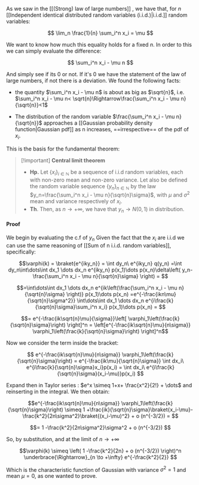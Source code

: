 As we saw in the [[(Strong) law of large numbers]] , we have that, for $n$ [[Independent identical distributed random variables (i.i.d.)|i.i.d.]] random variables:

$$ \lim_n \frac{1}{n} \sum_i^n x_i = \mu $$

We want to know how much this equality holds for a fixed $n$. In order to this we can simply evaluate the difference:

$$ \sum_i^n x_i - \mu n $$

And simply see if its 0 or not. If it's 0 we have the statement of the law of large numbers, if not there is a deviation.
We found the following facts:

- the quantity $\sum_i^n x_i - \mu n$ is about as big as $\sqrt{n}$, i.e. $\sum_i^n x_i - \mu n< \sqrt{n}\Rightarrow\frac{\sum_i^n x_i - \mu n}{\sqrt{n}}<1$

- The distribution of the random variable $\frac{\sum_i^n x_i - \mu n}{\sqrt{n}}$ approaches a [[Gaussian probability density function|Gaussian pdf]] as n increases, ==irrespective== of the pdf of $x_i$.

This is the basis for the fundamental theorem:

>[!important] **Central limit theorem**
> - **Hp.** Let $\{x_i\}_{i \in \mathbb{N}}$ be a sequence of i.i.d random variables, each with non-zero mean and non-zero variance. Let also be defined the random variable sequence $\{y_n\}_{n \in \mathbb{N}}$ by the law $y_n=\frac{\sum_i^n x_i - \mu n}{\sqrt{n}\sigma}$, with $\mu$ and $\sigma^2$ mean and variance respectively of $x_i$.
> - **Th**. Then, as $n \to +\infty$, we have that $y_n \to N(0,1)$ in distribution.
#### Proof

We begin by evaluating the c.f of $y_n$ Given the fact that the $x_i$ are i.i.d we can use the same reasoning of [[Sum of n i.i.d. random variables]], specifically:

$$\varphi(k) = \braket{e^{iky_n}} = \int dy_n\ e^{iky_n} q(y_n) =\int dy_n\int\dots\int dx_1 \dots dx_n e^{iky_n} p(x_1)\dots p(x_n)\delta\left( y_n- \frac{\sum_i^n x_i - \mu n}{\sqrt{n}\sigma} \right) = $$

$$=\int\dots\int dx_1 \dots dx_n e^{ik\left(\frac{\sum_i^n x_i - \mu n}{\sqrt{n}\sigma} \right)} p(x_1)\dots p(x_n) =e^{-\frac{ikn\mu}{\sqrt{n}\sigma^2}} \int\dots\int dx_1 \dots dx_n e^{i\frac{k}{\sqrt{n}\sigma}\sum_i^n x_i} p(x_1)\dots p(x_n) = $$

$$= e^{-\frac{ik\sqrt{n}\mu}{\sigma}}\left[ \varphi_1\left(\frac{k}{\sqrt{n}\sigma}\right) \right]^n = \left[e^{-\frac{ik\sqrt{n}\mu}{n\sigma}} \varphi_1\left(\frac{k}{\sqrt{n}\sigma}\right) \right]^n$$

Now we consider the term inside the bracket:

$$ e^{-\frac{ik\sqrt{n}\mu}{n\sigma}} \varphi_1\left(\frac{k}{\sqrt{n}\sigma}\right) = e^{-\frac{ik\mu}{\sqrt{n}\sigma}} \int dx_i\ e^{i\frac{k}{\sqrt{n}\sigma}x_i}p(x_i) =  \int dx_i\ e^{i\frac{k}{\sqrt{n}\sigma}(x_i-\mu)}p(x_i)   $$

Expand then in Taylor series : $e^x \simeq 1+x+ \frac{x^2}{2!} + \dots$ and reinserting in the integral. We then obtain: 

$$e^{-\frac{ik\sqrt{n}\mu}{n\sigma}} \varphi_1\left(\frac{k}{\sqrt{n}\sigma}\right) \simeq 1 +\frac{ik}{\sqrt{n}\sigma}\braket{x_i-\mu}-\frac{k^2}{2n\sigma^2}\braket{(x_i-\mu)^2} + o (n^{-3/2}) = $$

$$= 1 -\frac{k^2}{2n\sigma^2}\sigma^2 + o (n^{-3/2}) $$

So, by substitution, and at the limit of $n \to +\infty$

$$\varphi(k) \simeq \left( 1 -\frac{k^2}{2n} + o (n^{-3/2}) \right)^n \underbrace{\Rightarrow}_{n \to +\infty} e^{-\frac{k^2}{2}} $$

Which is the characteristic function of Gaussian with variance $\sigma^2=1$ and mean $\mu=0$, as one wanted to prove.

